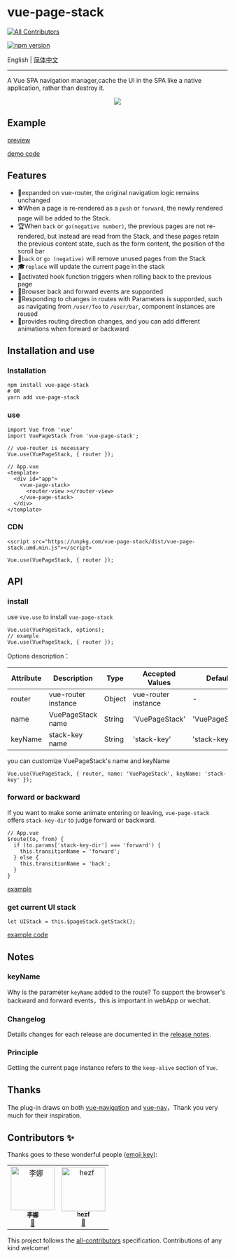 # vue-page-stack
[![All Contributors](https://img.shields.io/badge/all_contributors-1-orange.svg?style=flat-square)](#contributors)

[![npm version](https://badge.fury.io/js/vue-page-stack.svg)](https://badge.fury.io/js/vue-page-stack)

English | [简体中文](./README.zh-cn.md)

---

A Vue SPA navigation manager,cache the UI in the SPA like a native application, rather than destroy it.

<div align="center">
  <img src="https://i.loli.net/2019/10/31/HKYfJBVWjXdZozm.gif">
</div>

## Example

[preview](https://hezhongfeng.github.io/vue-page-stack-example/)

[demo code](https://github.com/hezhongfeng/vue-page-stack-example)

## Features

- 🐉expanded on vue-router, the original navigation logic remains unchanged
- ⚽When a page is re-rendered as a `push` or `forward`, the newly rendered page will be added to the Stack.
- 🏆When `back` or `go(negative number)`, the previous pages are not re-rendered, but instead are read from the Stack, and these pages retain the previous content state, such as the form content, the position of the scroll bar
- 🏈`back` or `go (negative)` will remove unused pages from the Stack
- 🎓`replace` will update the current page in the stack
- 🎉activated hook function triggers when rolling back to the previous page
- 🚀Browser back and forward events are supporded
- 🍕Responding to changes in routes with Parameters is supporded, such as navigating from `/user/foo` to `/user/bar`, component instances are reused
- 🐰provides routing direction changes, and you can add different animations when forward or backward

## Installation and use

### Installation

```
npm install vue-page-stack
# OR
yarn add vue-page-stack
```

### use

```
import Vue from 'vue'
import VuePageStack from 'vue-page-stack';

// vue-router is necessary
Vue.use(VuePageStack, { router }); 
```

```
// App.vue
<template>
  <div id="app">
    <vue-page-stack>
      <router-view ></router-view>
    </vue-page-stack>
  </div>
</template>
```

### CDN
```
<script src="https://unpkg.com/vue-page-stack/dist/vue-page-stack.umd.min.js"></script>
```

```
Vue.use(VuePageStack, { router });
```

## API

### install
use `Vue.use` to install `vue-page-stack`
```
Vue.use(VuePageStack, options);
// example
Vue.use(VuePageStack, { router });
```

Options description：

Attribute | Description | Type | Accepted Values | Default
---|---|---|---|---
router | vue-router instance | Object | vue-router instance | -
name | VuePageStack name | String | 'VuePageStack' | 'VuePageStack'
keyName | stack-key name | String | 'stack-key' | 'stack-key'

you can customize VuePageStack's name and keyName
```
Vue.use(VuePageStack, { router, name: 'VuePageStack', keyName: 'stack-key' });
```

### forward or backward
If you want to make some animate entering or leaving, `vue-page-stack` offers `stack-key-dir` to judge forward or backward.

```
// App.vue
$route(to, from) {
  if (to.params['stack-key-dir'] === 'forward') {
    this.transitionName = 'forward';
  } else {
    this.transitionName = 'back';
  }
}
```
[example](https://github.com/hezhongfeng/vue-page-stack-example/blob/master/src/App.vue)

### get current UI stack
```
let UIStack = this.$pageStack.getStack();

```
[example code](https://github.com/hezhongfeng/vue-page-stack-example/blob/814f5ad8b8804e6fd81002f7254d266df3311770/src/views/main/MainList.vue#L30)
## Notes

### keyName

Why is the parameter `keyName` added to the route? To support the browser's backward and forward events，this is important in webApp or wechat.

### Changelog
Details changes for each release are documented in the [release notes](https://github.com/hezhongfeng/vue-page-stack/releases).

### Principle

Getting the current page instance refers to the `keep-alive` section of `Vue`.

## Thanks

The plug-in draws on both [vue-navigation](https://github.com/zack24q/vue-navigation) and [vue-nav](https://github.com/nearspears/vue-nav)，Thank you very much for their inspiration.

## Contributors ✨

Thanks goes to these wonderful people ([emoji key](https://allcontributors.org/docs/en/emoji-key)):

<!-- ALL-CONTRIBUTORS-LIST:START - Do not remove or modify this section -->
<!-- prettier-ignore -->
<table>
  <tr>
    <td align="center"><a href="https://github.com/woshilina"><img src="https://avatars0.githubusercontent.com/u/28744945?v=4" width="100px;" alt="李娜"/><br /><sub><b>李娜</b></sub></a><br /><a href="https://github.com/hezhongfeng/vue-page-stack/commits?author=woshilina" title="Documentation">📖</a></td>
    <td align="center"><a href="http://hezf.online"><img src="https://avatars2.githubusercontent.com/u/12163050?v=4" width="100px;" alt="hezf"/><br /><sub><b>hezf</b></sub></a><br /><a href="#design-hezhongfeng" title="Design">🎨</a></td>
  </tr>
</table>

<!-- ALL-CONTRIBUTORS-LIST:END -->

This project follows the [all-contributors](https://github.com/all-contributors/all-contributors) specification. Contributions of any kind welcome!